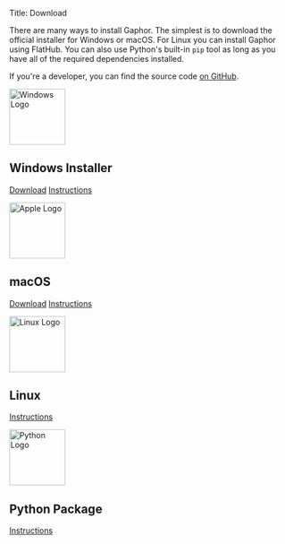Title: Download

There are many ways to install Gaphor. The simplest is to download the official
installer for Windows or macOS. For Linux you can install Gaphor using FlatHub.
You can also use Python's built-in `pip` tool as long as you have all of the
required dependencies installed.

If you're a developer, you can find the source code [on
GitHub](https://github.com/gaphor/gaphor).

<img src="{static}/images/windows_logo.png" alt="Windows Logo" width="100"/>

## Windows Installer

[Download](https://github.com/gaphor/gaphor/releases/download/1.1.1/gaphor-Windows-1.1.1-installer.exe)
[Instructions]({filename}howto/install_windows.md)

<img src="{static}/images/apple_logo.png" alt="Apple Logo" width="100"/>

## macOS
[Download](https://github.com/gaphor/gaphor/releases/download/1.1.1/gaphor-macOS-1.1.1.dmg)
[Instructions]({filename}howto/install_macos.md)

<img src="{static}/images/Tux.svg" alt="Linux Logo" width="100"/>

## Linux
[Instructions]({filename}howto/install_linux.md)

<img src="{static}/images/python_logo.png" alt="Python Logo" width="100"/>

## Python Package
[Instructions]({filename}howto/install_with_python.md)
